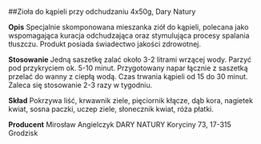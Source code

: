 ##Zioła do kąpieli przy odchudzaniu 4x50g, Dary Natury

**Opis** Specjalnie skomponowana mieszanka ziół do kąpieli, polecana jako wspomagająca kuracja odchudzająca oraz stymulująca procesy spalania tłuszczu. Produkt posiada świadectwo jakości zdrowotnej.

**Stosowanie** Jedną saszetkę zalać około 3-2 litrami wrzącej wody. Parzyć pod przykryciem ok. 5-10 minut. Przygotowany napar łącznie z saszetką przelać do wanny z ciepłą wodą. Czas trwania kąpieli od 15 do 30 minut. Zaleca się stosowanie 2-3 razy w tygodniu.

**Skład** Pokrzywa liść, krwawnik ziele, pięciornik kłącze, dąb kora, nagietek kwiat, sosna paczki, uczep ziele, słonecznik kwiat, róża płatki.

**Producent** Mirosław Angielczyk DARY NATURY
Koryciny 73, 17-315 Grodzisk